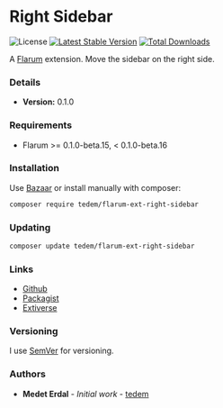 # Right Sidebar

![License](https://img.shields.io/badge/license-MIT-blue.svg) [![Latest Stable Version](https://img.shields.io/packagist/v/tedem/flarum-ext-right-sidebar.svg)](https://packagist.org/packages/tedem/flarum-ext-right-sidebar) [![Total Downloads](https://img.shields.io/packagist/dt/tedem/flarum-ext-right-sidebar.svg)](https://packagist.org/packages/tedem/flarum-ext-right-sidebar)

A [Flarum](https://flarum.org) extension. Move the sidebar on the right side.

### Details

- **Version:** 0.1.0

### Requirements

- Flarum >= 0.1.0-beta.15, < 0.1.0-beta.16

### Installation

Use [Bazaar](https://discuss.flarum.org/d/5151-flagrow-bazaar-the-extension-marketplace) or install manually with composer:

```sh
composer require tedem/flarum-ext-right-sidebar
```

### Updating

```sh
composer update tedem/flarum-ext-right-sidebar
```

### Links

- [Github](https://github.com/tedem/flarum-ext-right-sidebar)
- [Packagist](https://packagist.org/packages/tedem/flarum-ext-right-sidebar)
- [Extiverse](https://extiverse.com/extension/tedem/flarum-ext-right-sidebar)

### Versioning

I use [SemVer](https://semver.org/) for versioning.

### Authors

- **Medet Erdal** - _Initial work_ - [tedem](https://github.com/tedem)
